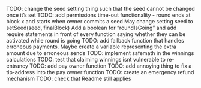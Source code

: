 TODO: change the seed setting thing such that the seed cannot be changed once it’s set
TODO: add permissions time-out functionality - round ends at block x and starts when owner commits a seed
May change setting seed to setSeed(seed, finalBlock)
Add a boolean for “roundIsGoing” and add require statements in front of every function saying whether they can be activated while round is going
TODO: add fallback function that handles erroneous payments. Maybe create a variable representing the extra amount due to erroneous sends
TODO: implement safemath in the winnings calculations
TODO: test that claiming winnings isnt vulnerable to re-entrancy
TODO: add pay owner function
TODO: add annoying thing to fix a tip-address into the pay owner function
TODO: create an emergency refund mechanism
TODO: check that Readme still applies
